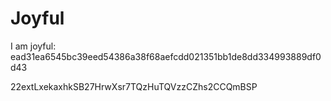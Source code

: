 # Joyful

I am joyful: ead31ea6545bc39eed54386a38f68aefcdd021351bb1de8dd334993889df0d43


22extLxekaxhkSB27HrwXsr7TQzHuTQVzzCZhs2CCQmBSP
